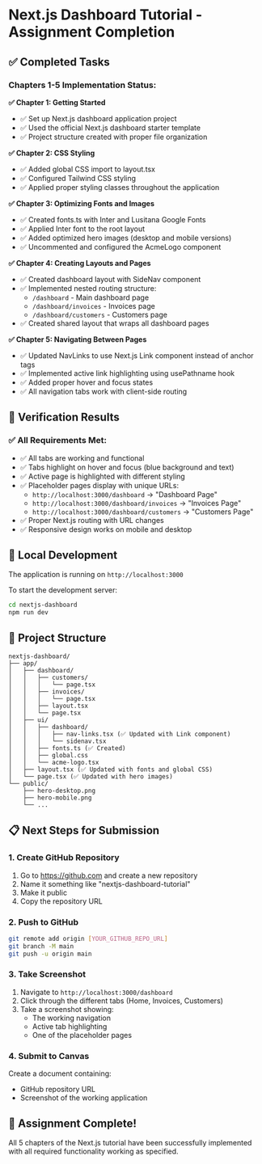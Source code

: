 # Next.js Dashboard Tutorial - Assignment Completion

## ✅ Completed Tasks

### Chapters 1-5 Implementation Status:

**✅ Chapter 1: Getting Started**
- ✅ Set up Next.js dashboard application project
- ✅ Used the official Next.js dashboard starter template
- ✅ Project structure created with proper file organization

**✅ Chapter 2: CSS Styling**
- ✅ Added global CSS import to layout.tsx
- ✅ Configured Tailwind CSS styling
- ✅ Applied proper styling classes throughout the application

**✅ Chapter 3: Optimizing Fonts and Images**
- ✅ Created fonts.ts with Inter and Lusitana Google Fonts
- ✅ Applied Inter font to the root layout
- ✅ Added optimized hero images (desktop and mobile versions)
- ✅ Uncommented and configured the AcmeLogo component

**✅ Chapter 4: Creating Layouts and Pages**
- ✅ Created dashboard layout with SideNav component
- ✅ Implemented nested routing structure:
  - `/dashboard` - Main dashboard page
  - `/dashboard/invoices` - Invoices page
  - `/dashboard/customers` - Customers page
- ✅ Created shared layout that wraps all dashboard pages

**✅ Chapter 5: Navigating Between Pages**
- ✅ Updated NavLinks to use Next.js Link component instead of anchor tags
- ✅ Implemented active link highlighting using usePathname hook
- ✅ Added proper hover and focus states
- ✅ All navigation tabs work with client-side routing

## 🎯 Verification Results

### ✅ All Requirements Met:
- ✅ All tabs are working and functional
- ✅ Tabs highlight on hover and focus (blue background and text)
- ✅ Active page is highlighted with different styling
- ✅ Placeholder pages display with unique URLs:
  - `http://localhost:3000/dashboard` → "Dashboard Page"
  - `http://localhost:3000/dashboard/invoices` → "Invoices Page"  
  - `http://localhost:3000/dashboard/customers` → "Customers Page"
- ✅ Proper Next.js routing with URL changes
- ✅ Responsive design works on mobile and desktop

## 🚀 Local Development

The application is running on `http://localhost:3000`

To start the development server:
```bash
cd nextjs-dashboard
npm run dev
```

## 📁 Project Structure

```
nextjs-dashboard/
├── app/
│   ├── dashboard/
│   │   ├── customers/
│   │   │   └── page.tsx
│   │   ├── invoices/
│   │   │   └── page.tsx
│   │   ├── layout.tsx
│   │   └── page.tsx
│   ├── ui/
│   │   ├── dashboard/
│   │   │   ├── nav-links.tsx (✅ Updated with Link component)
│   │   │   └── sidenav.tsx
│   │   ├── fonts.ts (✅ Created)
│   │   ├── global.css
│   │   └── acme-logo.tsx
│   ├── layout.tsx (✅ Updated with fonts and global CSS)
│   └── page.tsx (✅ Updated with hero images)
└── public/
    ├── hero-desktop.png
    ├── hero-mobile.png
    └── ...
```

## 📋 Next Steps for Submission

### 1. Create GitHub Repository
1. Go to https://github.com and create a new repository
2. Name it something like "nextjs-dashboard-tutorial"
3. Make it public
4. Copy the repository URL

### 2. Push to GitHub
```bash
git remote add origin [YOUR_GITHUB_REPO_URL]
git branch -M main
git push -u origin main
```

### 3. Take Screenshot
1. Navigate to `http://localhost:3000/dashboard`
2. Click through the different tabs (Home, Invoices, Customers)
3. Take a screenshot showing:
   - The working navigation
   - Active tab highlighting
   - One of the placeholder pages

### 4. Submit to Canvas
Create a document containing:
- GitHub repository URL
- Screenshot of the working application

## 🎉 Assignment Complete!

All 5 chapters of the Next.js tutorial have been successfully implemented with all required functionality working as specified.
